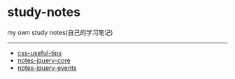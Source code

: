 # study-notes
my own study notes(自己的学习笔记)
***
- [css-useful-tips](https://github.com/buuug7/study-notes/blob/master/css-useful-tips.md)
- [notes-jquery-core](https://github.com/buuug7/study-notes/blob/master/notes-jquery.md)
- [notes-jquery-events](https://github.com/buuug7/study-notes/blob/master/notes-jquery.md)

